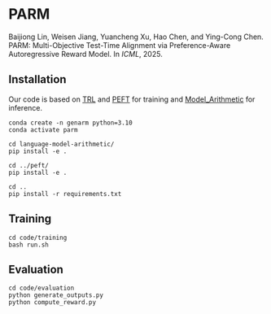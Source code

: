 # PARM 

Baijiong Lin, Weisen Jiang, Yuancheng Xu, Hao Chen, and Ying-Cong Chen. PARM: Multi-Objective Test-Time Alignment via Preference-Aware Autoregressive Reward Model. In *ICML*, 2025.

## Installation
Our code is based on [TRL](https://github.com/huggingface/trl) and [PEFT](https://github.com/huggingface/peft) for training and [Model_Arithmetic](https://github.com/eth-sri/language-model-arithmetic) for inference. 
```
conda create -n genarm python=3.10
conda activate parm

cd language-model-arithmetic/
pip install -e .

cd ../peft/
pip install -e .

cd ..
pip install -r requirements.txt
```

## Training
```
cd code/training
bash run.sh
```

## Evaluation
```
cd code/evaluation
python generate_outputs.py
python compute_reward.py
```
